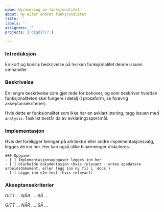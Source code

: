 ```yaml
---
name: Ny/endring av funksjonalitet
about: Ny eller endret funksjonalitet
title: ''
labels: ''
assignees: ''
projects: ['digdir/7']

---
```


### Introduksjon
En kort og konsis beskrivelse på hvilken funksjonalitet denne issuen omhandler

### Beskrivelse
En lengre beskrivelse som gjør rede for behovet, og som beskriver hvordan funksjonaliteten skal fungere i detalj (i prosaform, se forøvrig akseptansekriterier). 

Hvis dette er funksjonalitet som ikke har en avklart løsning, tagg issuen med `analysis`. Tasklist består da av avklaringsspørsmål.

### Implementasjon
Hvis det foreligger føringer på arkitektur eller andre implementasjonsvalg, legges de inn her. Her kan også ulike tilnærminger diskuteres.

```[tasklist]
### Oppgaver
- [ ] Implementasjonsoppgaver legges inn her
- [ ] Utarbeide dokumentasjon (hvis relevant - enten oppdatere arbeidsdokument, eller legg inn ny fil i `docs`)
- [ ] Legge inn e2e-test (hvis relevant)
```

### Akseptansekriterier
_GITT_ ...
_NÅR_ ....
_SÅ_ ...

_GITT_ ...
_NÅR_ ....
_SÅ_ ...
